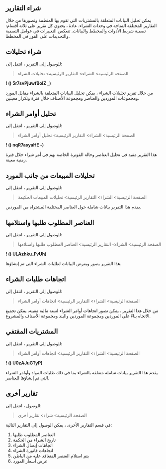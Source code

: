 ## شراء التقارير

يمكن تحليل البيانات المتعلقة بالمشتريات التي تقوم بها المنظمة وتصورها من خلال التقارير المختلفة المتاحة في وحدات الشراء. عادة ، يحتوي كل تقرير على ثلاثة أقسام: تصفية شريط الأدوات والمخطط والبيانات. تنعكس التغييرات في عوامل التصفية والتحديدات على الفور في المخطط.

## شراء تحليلات

للوصول إلى التقرير ، انتقل إلى:

> الصفحة الرئيسية> الشراء> التقارير الرئيسية> تحليلات الشراء

**! () 5r7svPjuwfBolZ _)**

من خلال تقرير تحليلات الشراء ، يمكن تحليل البيانات المتعلقة بالشراء مقابل المورد ومجموعات الموردين والعناصر ومجموعة الأصناف خلال فترة وتكرار معينين.

## تحليل أوامر الشراء

للوصول إلى التقرير ، انتقل إلى:

> الصفحة الرئيسية> الشراء> التقارير الرئيسية> تحليل أوامر الشراء

**! () nqR7asyaHE -)**

هذا التقرير مفيد في تحليل العناصر وحالة الفوترة الخاصة بهم في أمر شراء خلال فترة زمنية معينة.

## تحليلات المبيعات من جانب المورد

للوصول إلى التقرير ، انتقل إلى:

> الصفحة الرئيسية> الشراء> التقارير الرئيسية> تحليلات المبيعات الحكيمة

يقدم هذا التقرير بيانات شاملة حول العناصر المختلفة المشتراة من الموردين.

## العناصر المطلوب طلبها واستلامها

للوصول إلى التقرير ، انتقل إلى:

> الصفحة الرئيسية> الشراء> التقارير الرئيسية> العناصر المطلوب طلبها واستلامها

**! () ULAzhku_FvUh)**

هذا التقرير يصور ويعرض البيانات لطلبات الشراء التي تم إنشاؤها.

## اتجاهات طلبات الشراء

للوصول إلى التقرير ، انتقل إلى:

> الصفحة الرئيسية> الشراء> التقارير الرئيسية> اتجاهات أوامر الشراء

من خلال هذا التقرير ، يمكن تصور اتجاهات أوامر الشراء لسنة مالية معينة. يمكن تجميع الاتجاه بناءً على الموردين ومجموعة الموردين والبند ومجموعة الأصناف والمشروع.

## المشتريات المقتفي

للوصول إلى التقرير ، انتقل إلى:

> الصفحة الرئيسية> الشراء> التقارير الرئيسية> اتجاهات أوامر الشراء

**! () U0zAJuGTyP)**

يقدم هذا التقرير بيانات شاملة متعلقة بالشراء بما في ذلك طلبات المواد وأوامر الشراء التي تم إنشاؤها للعناصر.

## تقارير أخرى

للوصول ، انتقل إلى:

> الصفحة الرئيسية> شراء> تقارير أخرى

في قسم التقارير الأخرى ، يمكن الوصول إلى التقارير التالية:

1. العناصر المطلوب طلبها
2. تاريخ الشراء من الحكمة
3. اتجاهات إيصال الشراء
4. اتجاهات فاتورة الشراء
5. يتم استلام العنصر المتعاقد عليه من الباطن
6. عرض أسعار المورد